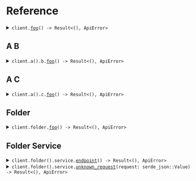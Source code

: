 # Reference
<details><summary><code>client.<a href="/src/client.rs">foo</a>() -> Result<(), ApiError></code></summary>
<dl>
<dd>

#### 🔌 Usage

<dl>
<dd>

<dl>
<dd>

```rust
use seed_api::prelude::*;

#[tokio::main]
async fn main() {
    let config = ClientConfig {
        ..Default::default()
    };
    let client = ApiClient::new(config).expect("Failed to build client");
    client.foo(None).await;
}
```
</dd>
</dl>
</dd>
</dl>


</dd>
</dl>
</details>

## A B
<details><summary><code>client.a().b.<a href="/src/api/resources/a/b/client.rs">foo</a>() -> Result<(), ApiError></code></summary>
<dl>
<dd>

#### 🔌 Usage

<dl>
<dd>

<dl>
<dd>

```rust
use seed_api::prelude::*;

#[tokio::main]
async fn main() {
    let config = ClientConfig {
        ..Default::default()
    };
    let client = ApiClient::new(config).expect("Failed to build client");
    client.foo(None).await;
}
```
</dd>
</dl>
</dd>
</dl>


</dd>
</dl>
</details>

## A C
<details><summary><code>client.a().c.<a href="/src/api/resources/a/c/client.rs">foo</a>() -> Result<(), ApiError></code></summary>
<dl>
<dd>

#### 🔌 Usage

<dl>
<dd>

<dl>
<dd>

```rust
use seed_api::prelude::*;

#[tokio::main]
async fn main() {
    let config = ClientConfig {
        ..Default::default()
    };
    let client = ApiClient::new(config).expect("Failed to build client");
    client.foo(None).await;
}
```
</dd>
</dl>
</dd>
</dl>


</dd>
</dl>
</details>

## Folder
<details><summary><code>client.folder.<a href="/src/api/resources/folder/client.rs">foo</a>() -> Result<(), ApiError></code></summary>
<dl>
<dd>

#### 🔌 Usage

<dl>
<dd>

<dl>
<dd>

```rust
use seed_api::prelude::*;

#[tokio::main]
async fn main() {
    let config = ClientConfig {
        ..Default::default()
    };
    let client = ApiClient::new(config).expect("Failed to build client");
    client.foo(None).await;
}
```
</dd>
</dl>
</dd>
</dl>


</dd>
</dl>
</details>

## Folder Service
<details><summary><code>client.folder().service.<a href="/src/api/resources/folder/service/client.rs">endpoint</a>() -> Result<(), ApiError></code></summary>
<dl>
<dd>

#### 🔌 Usage

<dl>
<dd>

<dl>
<dd>

```rust
use seed_api::prelude::*;

#[tokio::main]
async fn main() {
    let config = ClientConfig {
        ..Default::default()
    };
    let client = ApiClient::new(config).expect("Failed to build client");
    client.folder.service.endpoint(None).await;
}
```
</dd>
</dl>
</dd>
</dl>


</dd>
</dl>
</details>

<details><summary><code>client.folder().service.<a href="/src/api/resources/folder/service/client.rs">unknown_request</a>(request: serde_json::Value) -> Result<(), ApiError></code></summary>
<dl>
<dd>

#### 🔌 Usage

<dl>
<dd>

<dl>
<dd>

```rust
use seed_api::prelude::*;

#[tokio::main]
async fn main() {
    let config = ClientConfig {
        ..Default::default()
    };
    let client = ApiClient::new(config).expect("Failed to build client");
    client
        .folder
        .service
        .unknown_request(&serde_json::json!({"key":"value"}), None)
        .await;
}
```
</dd>
</dl>
</dd>
</dl>


</dd>
</dl>
</details>
